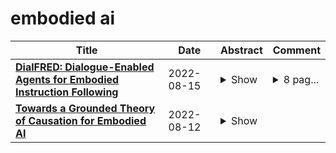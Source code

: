 # embodied ai

| **Title** | **Date** | **Abstract** | **Comment** |
| --- | --- | --- | --- |
| **[DialFRED: Dialogue-Enabled Agents for Embodied Instruction Following](http://arxiv.org/abs/2202.13330v2)** | 2022-08-15 | <details><summary>Show</summary><p>Language-guided Embodied AI benchmarks requiring an agent to navigate an environment and manipulate objects typically allow one-way communication: the human user gives a natural language command to the agent, and the agent can only follow the command passively. We present DialFRED, a dialogue-enabled embodied instruction following benchmark based on the ALFRED benchmark. DialFRED allows an agent to actively ask questions to the human user; the additional information in the user's response is used by the agent to better complete its task. We release a human-annotated dataset with 53K task-relevant questions and answers and an oracle to answer questions. To solve DialFRED, we propose a questioner-performer framework wherein the questioner is pre-trained with the human-annotated data and fine-tuned with reinforcement learning. We make DialFRED publicly available and encourage researchers to propose and evaluate their solutions to building dialog-enabled embodied agents.</p></details> | <details><summary>8 pag...</summary><p>8 pages, 5 figures, accepted by RA-L</p></details> |
| **[Towards a Grounded Theory of Causation for Embodied AI](http://arxiv.org/abs/2206.13973v2)** | 2022-08-12 | <details><summary>Show</summary><p>There exist well-developed frameworks for causal modelling, but these require rather a lot of human domain expertise to define causal variables and perform interventions. In order to enable autonomous agents to learn abstract causal models through interactive experience, the existing theoretical foundations need to be extended and clarified. Existing frameworks give no guidance regarding variable choice / representation, and more importantly, give no indication as to which behaviour policies or physical transformations of state space shall count as interventions. The framework sketched in this paper describes actions as transformations of state space, for instance induced by an agent running a policy. This makes it possible to describe in a uniform way both transformations of the micro-state space and abstract models thereof, and say when the latter is veridical / grounded / natural. We then introduce (causal) variables, define a mechanism as an invariant predictor, and say when an action can be viewed as a ``surgical intervention'', thus bringing the objective of causal representation \& intervention skill learning into clearer focus.</p></details> |  |